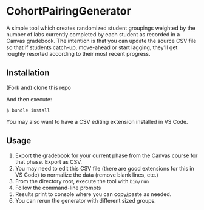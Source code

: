 # CohortPairingGenerator

A simple tool which creates randomized student groupings weighted by the number of labs currently completed by each student as recorded in a Canvas gradebook.  The intention is that you can update the source CSV file so that if students catch-up, move-ahead or start lagging, they'll get roughly resorted according to their most recent progress.

## Installation

(Fork and) clone this repo

And then execute:

    $ bundle install

You may also want to have a CSV editing extension installed in VS Code.


## Usage

1. Export the gradebook for your current phase from the Canvas course for that phase. Export as CSV.
2. You may need to edit this CSV file (there are good extensions for this in VS Code) to normalize the data (remove blank lines, etc.)
3. From the directory root, execute the tool with `bin/run`
4. Follow the command-line prompts
5. Results print to console where you can copy/paste as needed.
6. You can rerun the generator with different sized groups.

